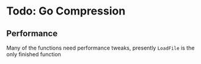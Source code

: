 # Todo: Go Compression

## Performance

Many of the functions need performance tweaks, presently `LoadFile` is the only finished function
